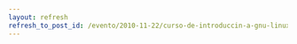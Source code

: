 ```yaml
---
layout: refresh
refresh_to_post_id: /evento/2010-11-22/curso-de-introduccin-a-gnu-linux-en-la-esi-de-ciudad-real
---
```


